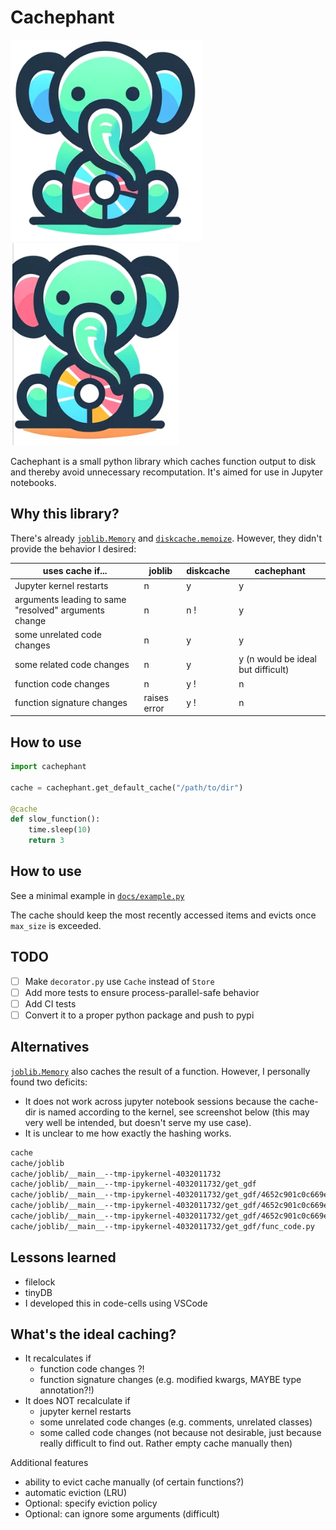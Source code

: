 # Cachephant

![](README.assets/2024-01-25-11-21-22.png)
![](README.assets/2024-01-25-11-23-53.png)

Cachephant is a small python library which caches function output to disk and thereby avoid unnecessary recomputation. It's aimed for use in Jupyter notebooks.

## Why this library?

There's already [`joblib.Memory`](https://joblib.readthedocs.io/en/latest/auto_examples/memory_basic_usage.html) and [`diskcache.memoize`](https://grantjenks.com/docs/diskcache/api.html#diskcache.FanoutCache.memoize). However, they didn't provide the behavior I desired:

| uses cache if...                                      | joblib       | diskcache | cachephant                         |
| ----------------------------------------------------- | ------------ | --------- | ---------------------------------- |
| Jupyter kernel restarts                               | n            | y         | y                                  |
| arguments leading to same "resolved" arguments change | n            | n !       | y                                  |
| some unrelated code changes                           | n            | y         | y                                  |
| some related code changes                             | n            | y         | y (n would be ideal but difficult) |
| function code changes                                 | n            | y !       | n                                  |
| function signature changes                            | raises error | y !       | n                                  |

## How to use

```python
import cachephant

cache = cachephant.get_default_cache("/path/to/dir")

@cache
def slow_function():
    time.sleep(10)
    return 3
```

## How to use

See a minimal example in [`docs/example.py`](docs/example.py)

The cache should keep the most recently accessed items and evicts once `max_size` is exceeded.

## TODO

- [ ] Make `decorator.py` use `Cache` instead of `Store`
- [ ] Add more tests to ensure process-parallel-safe behavior
- [ ] Add CI tests
- [ ] Convert it to a proper python package and push to pypi

## Alternatives

[`joblib.Memory`](https://joblib.readthedocs.io/en/latest/auto_examples/memory_basic_usage.html) also caches the result of a function. However, I personally found two deficits:

- It does not work across jupyter notebook sessions because the cache-dir is named according to the kernel, see screenshot below (this may very well be intended, but doesn't serve my use case).
- It is unclear to me how exactly the hashing works.

```bash
cache
cache/joblib
cache/joblib/__main__--tmp-ipykernel-4032011732
cache/joblib/__main__--tmp-ipykernel-4032011732/get_gdf
cache/joblib/__main__--tmp-ipykernel-4032011732/get_gdf/4652c901c0c669e4db83383b50f91968
cache/joblib/__main__--tmp-ipykernel-4032011732/get_gdf/4652c901c0c669e4db83383b50f91968/output.pkl
cache/joblib/__main__--tmp-ipykernel-4032011732/get_gdf/4652c901c0c669e4db83383b50f91968/metadata.json
cache/joblib/__main__--tmp-ipykernel-4032011732/get_gdf/func_code.py
```

## Lessons learned

- filelock
- tinyDB
- I developed this in code-cells using VSCode

## What's the ideal caching?

- It recalculates if
  - function code changes ?!
  - function signature changes (e.g. modified kwargs, MAYBE type annotation?!)
- It does NOT recalculate if
  - jupyter kernel restarts
  - some unrelated code changes (e.g. comments, unrelated classes)
  - some called code changes (not because not desirable, just because really difficult to find out. Rather empty cache manually then)

Additional features

- ability to evict cache manually (of certain functions?)
- automatic eviction (LRU)
- Optional: specify eviction policy
- Optional: can ignore some arguments (difficult)
